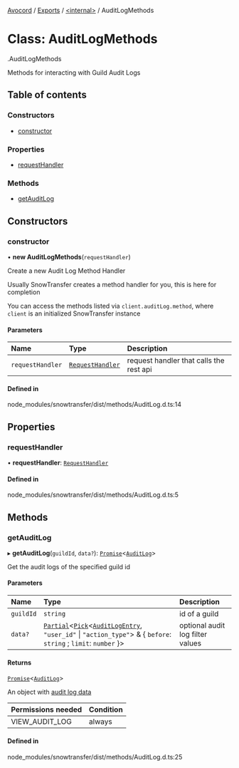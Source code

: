 [Avocord](../README.md) / [Exports](../modules.md) / [<internal\>](../modules/internal_.md) / AuditLogMethods

# Class: AuditLogMethods

[<internal>](../modules/internal_.md).AuditLogMethods

Methods for interacting with Guild Audit Logs

## Table of contents

### Constructors

- [constructor](internal_.AuditLogMethods.md#constructor)

### Properties

- [requestHandler](internal_.AuditLogMethods.md#requesthandler)

### Methods

- [getAuditLog](internal_.AuditLogMethods.md#getauditlog)

## Constructors

### constructor

• **new AuditLogMethods**(`requestHandler`)

Create a new Audit Log Method Handler

Usually SnowTransfer creates a method handler for you, this is here for completion

You can access the methods listed via `client.auditLog.method`, where `client` is an initialized SnowTransfer instance

#### Parameters

| Name | Type | Description |
| :------ | :------ | :------ |
| `requestHandler` | [`RequestHandler`](internal_.RequestHandler.md) | request handler that calls the rest api |

#### Defined in

node_modules/snowtransfer/dist/methods/AuditLog.d.ts:14

## Properties

### requestHandler

• **requestHandler**: [`RequestHandler`](internal_.RequestHandler.md)

#### Defined in

node_modules/snowtransfer/dist/methods/AuditLog.d.ts:5

## Methods

### getAuditLog

▸ **getAuditLog**(`guildId`, `data?`): [`Promise`]( https://developer.mozilla.org/en-US/docs/Web/JavaScript/Reference/Global_Objects/Promise )<[`AuditLog`](../modules/internal_.md#auditlog)\>

Get the audit logs of the specified guild id

#### Parameters

| Name | Type | Description |
| :------ | :------ | :------ |
| `guildId` | `string` | id of a guild |
| `data?` | [`Partial`](../modules/internal_.md#partial)<[`Pick`](../modules/internal_.md#pick)<[`AuditLogEntry`](../modules/internal_.md#auditlogentry), ``"user_id"`` \| ``"action_type"``\> & { `before`: `string` ; `limit`: `number`  }\> | optional audit log filter values |

#### Returns

[`Promise`]( https://developer.mozilla.org/en-US/docs/Web/JavaScript/Reference/Global_Objects/Promise )<[`AuditLog`](../modules/internal_.md#auditlog)\>

An object with [audit log data](https://discord.com/developers/docs/resources/audit-log#audit-log-object)

| Permissions needed | Condition |
|--------------------|-----------|
| VIEW_AUDIT_LOG     | always    |

#### Defined in

node_modules/snowtransfer/dist/methods/AuditLog.d.ts:25
